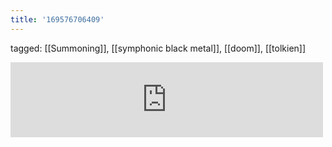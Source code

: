 ```yaml
---
title: '169576706409'
---
```

tagged: [[Summoning]], [[symphonic black metal]], [[doom]], [[tolkien]]
<iframe allowtransparency="true" class="bandcamp_audio_player" frameborder="0" height="120" src="https://bandcamp.com/EmbeddedPlayer/size=medium/bgcol=ffffff/linkcol=0687f5/notracklist=true/transparent=true/track=549100919/" width="500"></iframe>